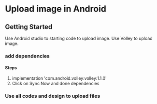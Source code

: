 # Upload image in Android  

## Getting Started

Use Android studio to starting code to upload image. Use Volley to upload image. 

### add dependencies

#### Steps

1) implementation 'com.android.volley:volley:1.1.0'
2) Click on Sync Now and done dependencies

### Use all codes and design to upload files 
